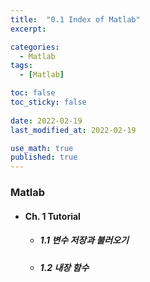 ```yaml
---
title:  "0.1 Index of Matlab"
excerpt: 

categories:
  - Matlab
tags:
  - [Matlab]

toc: false
toc_sticky: false
 
date: 2022-02-19
last_modified_at: 2022-02-19

use_math: true
published: true
---
```


### Matlab
- #### Ch. 1 Tutorial
  - ##### 1.1 변수 저장과 불러오기
  - ##### 1.2 내장 함수

